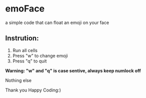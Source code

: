 # emoFace

a simple code that can float an emoji on your face


Instrution:
--------------------
1. Run all cells
2. Press "w" to change emoji
3. Press "q" to quit

**Warning: "w" and "q" is case sentive, always keep numlock off**


Nothing else

Thank you
Happy Coding:)
